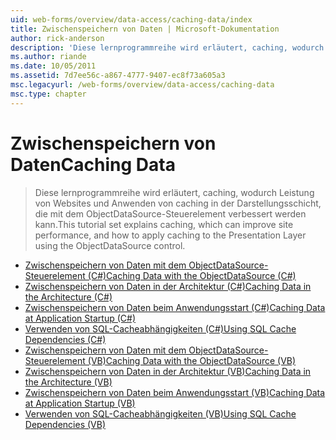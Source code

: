 ```yaml
---
uid: web-forms/overview/data-access/caching-data/index
title: Zwischenspeichern von Daten | Microsoft-Dokumentation
author: rick-anderson
description: 'Diese lernprogrammreihe wird erläutert, caching, wodurch Leistung von Websites und Anwenden von caching in der Darstellungsschicht, die mit dem ObjectDataSource-Steuerelement verbessert werden kann...'
ms.author: riande
ms.date: 10/05/2011
ms.assetid: 7d7ee56c-a867-4777-9407-ec8f73a605a3
msc.legacyurl: /web-forms/overview/data-access/caching-data
msc.type: chapter
---
```

<a name="caching-data"></a><span data-ttu-id="0bebe-103">Zwischenspeichern von Daten</span><span class="sxs-lookup"><span data-stu-id="0bebe-103">Caching Data</span></span>
====================
> <span data-ttu-id="0bebe-104">Diese lernprogrammreihe wird erläutert, caching, wodurch Leistung von Websites und Anwenden von caching in der Darstellungsschicht, die mit dem ObjectDataSource-Steuerelement verbessert werden kann.</span><span class="sxs-lookup"><span data-stu-id="0bebe-104">This tutorial set explains caching, which can improve site performance, and how to apply caching to the Presentation Layer using the ObjectDataSource control.</span></span>


- [<span data-ttu-id="0bebe-105">Zwischenspeichern von Daten mit dem ObjectDataSource-Steuerelement (C#)</span><span class="sxs-lookup"><span data-stu-id="0bebe-105">Caching Data with the ObjectDataSource (C#)</span></span>](caching-data-with-the-objectdatasource-cs.md)
- [<span data-ttu-id="0bebe-106">Zwischenspeichern von Daten in der Architektur (C#)</span><span class="sxs-lookup"><span data-stu-id="0bebe-106">Caching Data in the Architecture (C#)</span></span>](caching-data-in-the-architecture-cs.md)
- [<span data-ttu-id="0bebe-107">Zwischenspeichern von Daten beim Anwendungsstart (C#)</span><span class="sxs-lookup"><span data-stu-id="0bebe-107">Caching Data at Application Startup (C#)</span></span>](caching-data-at-application-startup-cs.md)
- [<span data-ttu-id="0bebe-108">Verwenden von SQL-Cacheabhängigkeiten (C#)</span><span class="sxs-lookup"><span data-stu-id="0bebe-108">Using SQL Cache Dependencies (C#)</span></span>](using-sql-cache-dependencies-cs.md)
- [<span data-ttu-id="0bebe-109">Zwischenspeichern von Daten mit dem ObjectDataSource-Steuerelement (VB)</span><span class="sxs-lookup"><span data-stu-id="0bebe-109">Caching Data with the ObjectDataSource (VB)</span></span>](caching-data-with-the-objectdatasource-vb.md)
- [<span data-ttu-id="0bebe-110">Zwischenspeichern von Daten in der Architektur (VB)</span><span class="sxs-lookup"><span data-stu-id="0bebe-110">Caching Data in the Architecture (VB)</span></span>](caching-data-in-the-architecture-vb.md)
- [<span data-ttu-id="0bebe-111">Zwischenspeichern von Daten beim Anwendungsstart (VB)</span><span class="sxs-lookup"><span data-stu-id="0bebe-111">Caching Data at Application Startup (VB)</span></span>](caching-data-at-application-startup-vb.md)
- [<span data-ttu-id="0bebe-112">Verwenden von SQL-Cacheabhängigkeiten (VB)</span><span class="sxs-lookup"><span data-stu-id="0bebe-112">Using SQL Cache Dependencies (VB)</span></span>](using-sql-cache-dependencies-vb.md)
